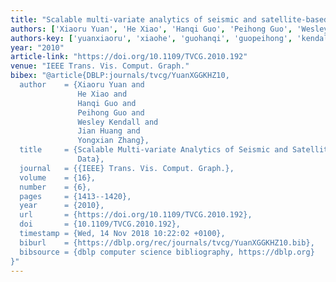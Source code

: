 ```yaml
---
title: "Scalable multi-variate analytics of seismic and satellite-based observational data"
authors: ['Xiaoru Yuan', 'He Xiao', 'Hanqi Guo', 'Peihong Guo', 'Wesley Kendall', 'Jian Huang 0007', 'Yongxian Zhang']
authors-key: ['yuanxiaoru', 'xiaohe', 'guohanqi', 'guopeihong', 'kendallwesley', 'huangjian', 'zhangyongxian']
year: "2010"
article-link: "https://doi.org/10.1109/TVCG.2010.192"
venue: "IEEE Trans. Vis. Comput. Graph."
bibex: "@article{DBLP:journals/tvcg/YuanXGGKHZ10,
  author    = {Xiaoru Yuan and
               He Xiao and
               Hanqi Guo and
               Peihong Guo and
               Wesley Kendall and
               Jian Huang and
               Yongxian Zhang},
  title     = {Scalable Multi-variate Analytics of Seismic and Satellite-based Observational
               Data},
  journal   = {{IEEE} Trans. Vis. Comput. Graph.},
  volume    = {16},
  number    = {6},
  pages     = {1413--1420},
  year      = {2010},
  url       = {https://doi.org/10.1109/TVCG.2010.192},
  doi       = {10.1109/TVCG.2010.192},
  timestamp = {Wed, 14 Nov 2018 10:22:02 +0100},
  biburl    = {https://dblp.org/rec/journals/tvcg/YuanXGGKHZ10.bib},
  bibsource = {dblp computer science bibliography, https://dblp.org}
}"
---
```

